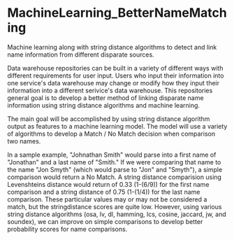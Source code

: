 # MachineLearning_BetterNameMatching
Machine learning along with string distance algorithms to detect and link name information from different disparate sources.

Data warehouse repositories can be built in a variety of different ways with different requirements for user input.  Users who input their information into one service's data warehouse may change or modify how they input their information into a different serivice's data warehouse.  This repositories general goal is to develop a better method of linking disparate name information using string distance algorithms and machine learning.  

The main goal will be accomplished by using string distance algorithm output as features to a machine learning model. The model will use a variety of algorithms to develop a Match / No Match decision when comparison two names. 

In a sample example, "Johnathan Smith" would parse into a first name of "Jonathan" and a last name of "Smith."  If we were comparing that name to the name "Jon Smyth" (which would parse to "Jon" and "Smyth"), a simple comparison would return a No Match.  A string distance comparision using Levenshteins distance would return of 0.33 (1-(6/9)) for the first name comparison and a string distance of 0.75 (1-(1/4)) for the last name comparison.  These particular values may or may not be considered a match, but the stringdistance scores are quite low.  However, using various string distance algorithms (osa, lv, dl, hamming, lcs, cosine, jaccard, jw, and soundex), we can improve on simple comparisons to develop better probability scores for name comparisons. 
